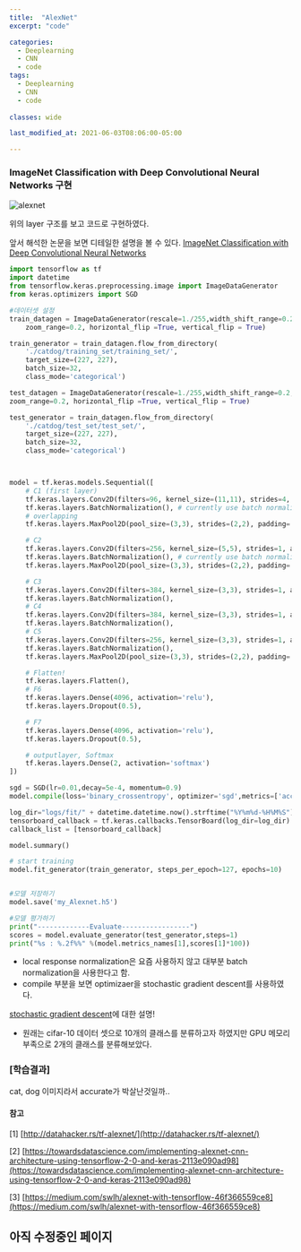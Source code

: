 ```yaml
---
title:  "AlexNet"
excerpt: "code"

categories:
  - Deeplearning
  - CNN
  - code
tags:
  - Deeplearning
  - CNN
  - code
  
classes: wide

last_modified_at: 2021-06-03T08:06:00-05:00

---
```


###  ImageNet Classification with Deep Convolutional Neural Networks 구현

![alexnet](https://user-images.githubusercontent.com/53431568/119877176-a7a1d300-bf63-11eb-8839-061d7750c517.png)

위의 layer 구조를 보고 코드로 구현하였다.

앞서 해석한 논문을 보면 디테일한 설명을 볼 수 있다. 
[ImageNet Classification with Deep Convolutional Neural Networks](https://chaelin0722.github.io/cnn/paperreview/AlexNet/)


```python
import tensorflow as tf
import datetime
from tensorflow.keras.preprocessing.image import ImageDataGenerator
from keras.optimizers import SGD

#데이터셋 설정
train_datagen = ImageDataGenerator(rescale=1./255,width_shift_range=0.2,height_shift_range =0.2,
    zoom_range=0.2, horizontal_flip =True, vertical_flip = True)

train_generator = train_datagen.flow_from_directory(
    './catdog/training_set/training_set/',
    target_size=(227, 227),
    batch_size=32,
    class_mode='categorical')

test_datagen = ImageDataGenerator(rescale=1./255,width_shift_range=0.2,height_shift_range =0.2,
zoom_range=0.2, horizontal_flip =True, vertical_flip = True)

test_generator = train_datagen.flow_from_directory(
    './catdog/test_set/test_set/',
    target_size=(227, 227),
    batch_size=32,
    class_mode='categorical')



model = tf.keras.models.Sequential([
    # C1 (first layer)
    tf.keras.layers.Conv2D(filters=96, kernel_size=(11,11), strides=4, activation='relu', input_shape=(227,227,3)),
    tf.keras.layers.BatchNormalization(), # currently use batch normalization instead local response normalization
    # overlapping
    tf.keras.layers.MaxPool2D(pool_size=(3,3), strides=(2,2), padding='valid', data_format=None),

    # C2
    tf.keras.layers.Conv2D(filters=256, kernel_size=(5,5), strides=1, activation='relu', padding="same"),
    tf.keras.layers.BatchNormalization(), # currently use batch normalization instead local response normalization
    tf.keras.layers.MaxPool2D(pool_size=(3,3), strides=(2,2), padding='valid', data_format=None),

    # C3
    tf.keras.layers.Conv2D(filters=384, kernel_size=(3,3), strides=1, activation='relu',padding="same"),
    tf.keras.layers.BatchNormalization(),
    # C4
    tf.keras.layers.Conv2D(filters=384, kernel_size=(3,3), strides=1, activation='relu',padding="same"),
    tf.keras.layers.BatchNormalization(),
    # C5
    tf.keras.layers.Conv2D(filters=256, kernel_size=(3,3), strides=1, activation='relu',padding="same"),
    tf.keras.layers.BatchNormalization(),
    tf.keras.layers.MaxPool2D(pool_size=(3,3), strides=(2,2), padding='valid', data_format=None),

    # Flatten!
    tf.keras.layers.Flatten(),
    # F6
    tf.keras.layers.Dense(4096, activation='relu'),
    tf.keras.layers.Dropout(0.5),

    # F7
    tf.keras.layers.Dense(4096, activation='relu'),
    tf.keras.layers.Dropout(0.5),

    # outputlayer, Softmax
    tf.keras.layers.Dense(2, activation='softmax')
])

sgd = SGD(lr=0.01,decay=5e-4, momentum=0.9)
model.compile(loss='binary_crossentropy', optimizer='sgd',metrics=['accuracy'])

log_dir="logs/fit/" + datetime.datetime.now().strftime("%Y%m%d-%H%M%S")
tensorboard_callback = tf.keras.callbacks.TensorBoard(log_dir=log_dir)
callback_list = [tensorboard_callback]

model.summary()

# start training
model.fit_generator(train_generator, steps_per_epoch=127, epochs=10)


#모델 저장하기
model.save('my_Alexnet.h5')

#모델 평가하기
print("-------------Evaluate-----------------")
scores = model.evaluate_generator(test_generator,steps=1)
print("%s : %.2f%%" %(model.metrics_names[1],scores[1]*100))

```

- local response normalization은 요즘 사용하지 않고 대부분 batch normalization을 사용한다고 함. 
- compile 부분을 보면 optimizaer을 stochastic gradient descent를 사용하였다. 

[stochastic gradient descent](https://chaelin0722.github.io/cnn/sgd/)에 대한 설명! 

- 원래는 cifar-10 데이터 셋으로 10개의 클래스를 분류하고자 하였지만 GPU 메모리 부족으로 2개의 클래스를 분류해보았다.

### [학습결과]

cat, dog 이미지라서 accurate가 박살난것일까..

#### 참고

[1] [http://datahacker.rs/tf-alexnet/](http://datahacker.rs/tf-alexnet/)

[2] [https://towardsdatascience.com/implementing-alexnet-cnn-architecture-using-tensorflow-2-0-and-keras-2113e090ad98](https://towardsdatascience.com/implementing-alexnet-cnn-architecture-using-tensorflow-2-0-and-keras-2113e090ad98)

[3] [https://medium.com/swlh/alexnet-with-tensorflow-46f366559ce8](https://medium.com/swlh/alexnet-with-tensorflow-46f366559ce8)



## 아직 수정중인 페이지 
